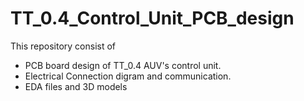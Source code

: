 # TT_0.4_Control_Unit_PCB_design

This repository consist of 
 * PCB board design of TT_0.4 AUV's control unit.
 * Electrical Connection digram and communication.
 * EDA files and 3D models

 
